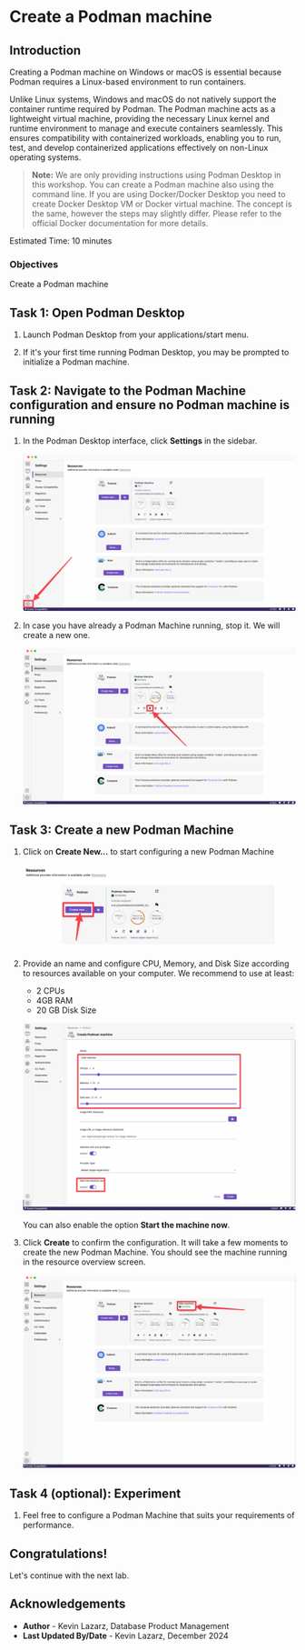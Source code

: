 # Create a Podman machine

## Introduction

Creating a Podman machine on Windows or macOS is essential because Podman requires a Linux-based environment to run containers.

Unlike Linux systems, Windows and macOS do not natively support the container runtime required by Podman.
The Podman machine acts as a lightweight virtual machine, providing the necessary Linux kernel and runtime environment to manage and execute containers seamlessly.
This ensures compatibility with containerized workloads, enabling you to run, test, and develop containerized applications effectively on non-Linux operating systems.

>**Note:** We are only providing instructions using Podman Desktop in this workshop. You can create a Podman machine also using the command line. If you are using Docker/Docker Desktop you need to create Docker Desktop VM or Docker virtual machine. The concept is the same, however the steps may slightly differ. Please refer to the official Docker documentation for more details.

Estimated Time: 10 minutes

### Objectives

Create a Podman machine

## Task 1: Open Podman Desktop

1. Launch Podman Desktop from your applications/start menu.

2. If it's your first time running Podman Desktop, you may be prompted to initialize a Podman machine.

## Task 2: Navigate to the Podman Machine configuration and ensure no Podman machine is running

1. In the Podman Desktop interface, click **Settings** in the sidebar.

    ![Podman Desktop settings](./images/podman-settings.png)

2. In case you have already a Podman Machine running, stop it. We will create a new one.

    ![Stop podman machine](./images/stop-machine.png)

## Task 3: Create a new Podman Machine

1. Click on **Create New...** to start configuring a new Podman Machine

    ![create new podman machine](./images/create-new.png)

2. Provide an name and configure CPU, Memory, and Disk Size according to resources available on your computer. We recommend to use at least:

    - 2 CPUs
    - 4GB RAM
    - 20 GB Disk Size

    ![configure new podman machine](./images/machine-details.png)

    You can also enable the option **Start the machine now**.

3. Click **Create** to confirm the configuration. It will take a few moments to create the new Podman Machine. You should see the machine running in the resource overview screen.

    ![new podman machine is running](./images/machine-running.png)


## Task 4 (optional): Experiment

1. Feel free to configure a Podman Machine that suits your requirements of performance. 

## Congratulations!
Let's continue with the next lab.


## Acknowledgements
* **Author** - Kevin Lazarz, Database Product Management
* **Last Updated By/Date** - Kevin Lazarz, December 2024
